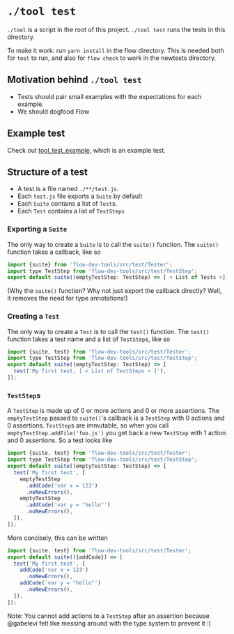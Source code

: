 # `./tool test`

`./tool` is a script in the root of this project. `./tool test` runs the tests in this directory.

To make it work: run `yarn install` in the flow directory. This is needed both for `tool` to run, and also for `flow check` to work in the newtests directory.

## Motivation behind `./tool test`

* Tests should pair small examples with the expectations for each example.
* We should dogfood Flow

## Example test

Check out [tool_test_example](https://github.com/facebook/flow/blob/master/newtests/tool_test_example/test.js), which is an example test.

## Structure of a test

* A test is a file named `./**/test.js`.
* Each `test.js` file exports a `Suite` by default
* Each `Suite` contains a list of `Test`s.
* Each `Test` contains a list of `TestSteps`

### Exporting a `Suite`

The only way to create a `Suite` is to call the `suite()` function. The `suite()` function takes a callback, like so

```JavaScript
import {suite} from 'flow-dev-tools/src/test/Tester';
import type TestStep from 'flow-dev-tools/src/test/TestStep';
export default suite((emptyTestStep: TestStep) => [ < List of Tests >]);
```

(Why the `suite()` function? Why not just export the callback directly? Well, it removes the need for type annotations!)

### Creating a `Test`

The only way to create a `Test` is to call the `test()` function. The `test()` function takes a test name and a list of `TestStep`s, like so

```JavaScript
import {suite, test} from 'flow-dev-tools/src/test/Tester';
import type TestStep from 'flow-dev-tools/src/test/TestStep';
export default suite((emptyTestStep: TestStep) => [
  test('My first test, [ < List of TestSteps > ]'),
]);
```

### `TestStep`s

A `TestStep` is made up of 0 or more actions and 0 or more assertions. The `emptyTestStep` passed to `suite()`'s callback is a `TestStep` with 0 actions and 0 assertions. `TestStep`s are immutable, so when you call `emptyTestStep.addFile('foo.js')` you get back a new `TestStep` with 1 action and 0 assertions. So a test looks like

```JavaScript
import {suite, test} from 'flow-dev-tools/src/test/Tester';
import type TestStep from 'flow-dev-tools/src/test/TestStep';
export default suite((emptyTestStep: TestStep) => [
  test('My first test', [
    emptyTestStep
      .addCode('var x = 123')
      .noNewErrors(),
    emptyTestStep
      .addCode('var y = "hello"')
      .noNewErrors(),
  ]),
]);
```

More concisely, this can be written

```JavaScript
import {suite, test} from 'flow-dev-tools/src/test/Tester';
export default suite(({addCode}) => [
  test('My first test', [
    addCode('var x = 123')
      .noNewErrors(),
    addCode('var y = "hello"')
      .noNewErrors(),
  ]),
]);
```

Note: You cannot add actions to a `TestStep` after an assertion because @gabelevi felt like messing around with the type system to prevent it :)
